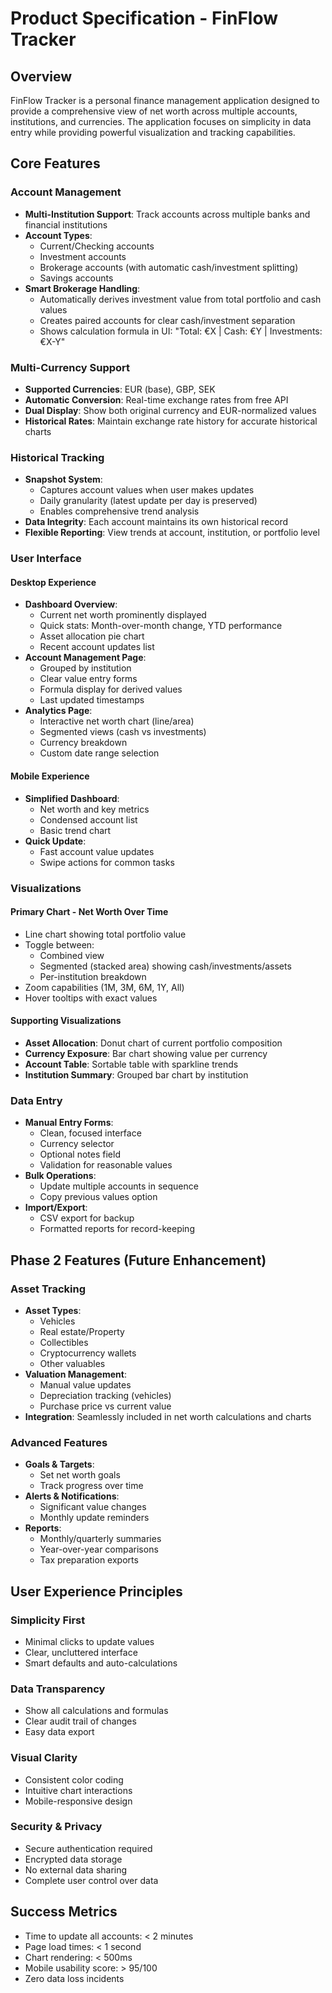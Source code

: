 # Product Specification - FinFlow Tracker

## Overview
FinFlow Tracker is a personal finance management application designed to provide a comprehensive view of net worth across multiple accounts, institutions, and currencies. The application focuses on simplicity in data entry while providing powerful visualization and tracking capabilities.

## Core Features

### Account Management
- **Multi-Institution Support**: Track accounts across multiple banks and financial institutions
- **Account Types**:
  - Current/Checking accounts
  - Investment accounts
  - Brokerage accounts (with automatic cash/investment splitting)
  - Savings accounts
- **Smart Brokerage Handling**: 
  - Automatically derives investment value from total portfolio and cash values
  - Creates paired accounts for clear cash/investment separation
  - Shows calculation formula in UI: "Total: €X | Cash: €Y | Investments: €X-Y"

### Multi-Currency Support
- **Supported Currencies**: EUR (base), GBP, SEK
- **Automatic Conversion**: Real-time exchange rates from free API
- **Dual Display**: Show both original currency and EUR-normalized values
- **Historical Rates**: Maintain exchange rate history for accurate historical charts

### Historical Tracking
- **Snapshot System**: 
  - Captures account values when user makes updates
  - Daily granularity (latest update per day is preserved)
  - Enables comprehensive trend analysis
- **Data Integrity**: Each account maintains its own historical record
- **Flexible Reporting**: View trends at account, institution, or portfolio level

### User Interface

#### Desktop Experience
- **Dashboard Overview**:
  - Current net worth prominently displayed
  - Quick stats: Month-over-month change, YTD performance
  - Asset allocation pie chart
  - Recent account updates list
- **Account Management Page**:
  - Grouped by institution
  - Clear value entry forms
  - Formula display for derived values
  - Last updated timestamps
- **Analytics Page**:
  - Interactive net worth chart (line/area)
  - Segmented views (cash vs investments)
  - Currency breakdown
  - Custom date range selection

#### Mobile Experience
- **Simplified Dashboard**:
  - Net worth and key metrics
  - Condensed account list
  - Basic trend chart
- **Quick Update**:
  - Fast account value updates
  - Swipe actions for common tasks

### Visualizations

#### Primary Chart - Net Worth Over Time
- Line chart showing total portfolio value
- Toggle between:
  - Combined view
  - Segmented (stacked area) showing cash/investments/assets
  - Per-institution breakdown
- Zoom capabilities (1M, 3M, 6M, 1Y, All)
- Hover tooltips with exact values

#### Supporting Visualizations
- **Asset Allocation**: Donut chart of current portfolio composition
- **Currency Exposure**: Bar chart showing value per currency
- **Account Table**: Sortable table with sparkline trends
- **Institution Summary**: Grouped bar chart by institution

### Data Entry
- **Manual Entry Forms**:
  - Clean, focused interface
  - Currency selector
  - Optional notes field
  - Validation for reasonable values
- **Bulk Operations**:
  - Update multiple accounts in sequence
  - Copy previous values option
- **Import/Export**:
  - CSV export for backup
  - Formatted reports for record-keeping

## Phase 2 Features (Future Enhancement)

### Asset Tracking
- **Asset Types**:
  - Vehicles
  - Real estate/Property
  - Collectibles
  - Cryptocurrency wallets
  - Other valuables
- **Valuation Management**:
  - Manual value updates
  - Depreciation tracking (vehicles)
  - Purchase price vs current value
- **Integration**: Seamlessly included in net worth calculations and charts

### Advanced Features
- **Goals & Targets**:
  - Set net worth goals
  - Track progress over time
- **Alerts & Notifications**:
  - Significant value changes
  - Monthly update reminders
- **Reports**:
  - Monthly/quarterly summaries
  - Year-over-year comparisons
  - Tax preparation exports

## User Experience Principles

### Simplicity First
- Minimal clicks to update values
- Clear, uncluttered interface
- Smart defaults and auto-calculations

### Data Transparency
- Show all calculations and formulas
- Clear audit trail of changes
- Easy data export

### Visual Clarity
- Consistent color coding
- Intuitive chart interactions
- Mobile-responsive design

### Security & Privacy
- Secure authentication required
- Encrypted data storage
- No external data sharing
- Complete user control over data

## Success Metrics
- Time to update all accounts: < 2 minutes
- Page load times: < 1 second
- Chart rendering: < 500ms
- Mobile usability score: > 95/100
- Zero data loss incidents